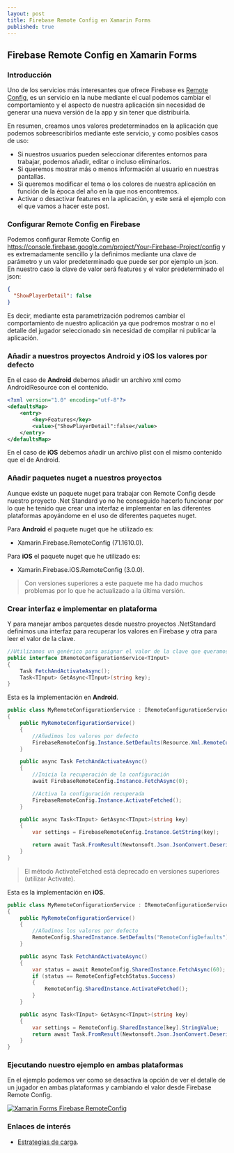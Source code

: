 ```yaml
---
layout: post
title: Firebase Remote Config en Xamarin Forms
published: true
---
```


## Firebase Remote Config en Xamarin Forms

### Introducción

Uno de los servicios más interesantes que ofrece Firebase es [Remote Config](https://firebase.google.com/docs/remote-config), es un servicio en la nube mediante el cual podemos cambiar el comportamiento y el aspecto de nuestra aplicación sin necesidad de generar una nueva versión de la app y sin tener que distribuirla.

En resumen, creamos unos valores predeterminados en la aplicación que podemos sobreescribirlos mediante este servicio, y como posibles casos de uso:

* Si nuestros usuarios pueden seleccionar diferentes entornos para trabajar, podemos añadir, editar o incluso eliminarlos.
* Si queremos mostrar más o menos información al usuario en nuestras pantallas.
* Si queremos modificar el tema o los colores de nuestra aplicación en función de la época del año en la que nos encontremos.
* Activar o desactivar features en la aplicación, y este será el ejemplo con el que vamos a hacer este post.

### Configurar Remote Config en Firebase

Podemos configurar Remote Config en <https://console.firebase.google.com/project/Your-Firebase-Project/config> y es extremadamente sencillo y la definimos mediante una clave de parámetro y un valor predeterminado que puede ser por ejemplo un json. En nuestro caso la clave de valor será features y el valor predeterminado el json:

```json
{
  "ShowPlayerDetail": false
}
```

Es decir, mediante esta parametrización podremos cambiar el comportamiento de nuestro aplicación ya que podremos mostrar o no el detalle del jugador seleccionado sin necesidad de compilar ni publicar la aplicación.

### Añadir a nuestros proyectos Android y iOS los valores por defecto

En el caso de **Android** debemos añadir un archivo xml como AndroidResource con el contenido.

```xml
<?xml version="1.0" encoding="utf-8"?>
<defaultsMap>
    <entry>
        <key>Features</key>
        <value>{"ShowPlayerDetail":false</value>
    </entry>
</defaultsMap>
```

En el caso de **iOS** debemos añadir un archivo plist con el mismo contenido que el de Android.

### Añadir paquetes nuget a nuestros proyectos

Aunque existe un paquete nuget para trabajar con Remote Config desde nuestro proyecto .Net Standard yo no he conseguido hacerlo funcionar por lo que he tenido que crear una interfaz e implementar en las diferentes plataformas apoyándome en el uso de diferentes paquetes nuget.

Para **Android** el paquete nuget que he utilizado es:

* Xamarin.Firebase.RemoteConfig (71.1610.0).

Para **iOS** el paquete nuget que he utilizado es:

* Xamarin.Firebase.iOS.RemoteConfig (3.0.0).

> Con versiones superiores a este paquete me ha dado muchos problemas por lo que he actualizado a la última versión.

### Crear interfaz e implementar en plataforma

Y para manejar ambos parquetes desde nuestro proyectos .NetStandard definimos una interfaz para recuperar los valores en Firebase y otra para leer el valor de la clave.

```csharp
//Utilizamos un genérico para asignar el valor de la clave que queramos recuperar
public interface IRemoteConfigurationService<TInput>
{
    Task FetchAndActivateAsync();
    Task<TInput> GetAsync<TInput>(string key);
}
```

Esta es la implementación en **Android**.

```csharp
public class MyRemoteConfigurationService : IRemoteConfigurationService
{
    public MyRemoteConfigurationService()
    {
        //Añadimos los valores por defecto
        FirebaseRemoteConfig.Instance.SetDefaults(Resource.Xml.RemoteConfigDefaults);
    }

    public async Task FetchAndActivateAsync()
    {
        //Inicia la recuperación de la configuración
        await FirebaseRemoteConfig.Instance.FetchAsync(0);

        //Activa la configuración recuperada
        FirebaseRemoteConfig.Instance.ActivateFetched();
    }

    public async Task<TInput> GetAsync<TInput>(string key)
    {
        var settings = FirebaseRemoteConfig.Instance.GetString(key);

        return await Task.FromResult(Newtonsoft.Json.JsonConvert.DeserializeObject<TInput>(settings));
    }
}
```

> El método ActivateFetched está deprecado en versiones superiores (utilizar Activate).

Esta es la implementación en **iOS**.

```csharp
public class MyRemoteConfigurationService : IRemoteConfigurationService<RemoteConfiguration>
{
    public MyRemoteConfigurationService()
    {
        //Añadimos los valores por defecto
        RemoteConfig.SharedInstance.SetDefaults("RemoteConfigDefaults");
    }

    public async Task FetchAndActivateAsync()
    {
        var status = await RemoteConfig.SharedInstance.FetchAsync(60);
        if (status == RemoteConfigFetchStatus.Success)
        {
            RemoteConfig.SharedInstance.ActivateFetched();
        }
    }

    public async Task<TInput> GetAsync<TInput>(string key)
    {
        var settings = RemoteConfig.SharedInstance[key].StringValue;
        return await Task.FromResult(Newtonsoft.Json.JsonConvert.DeserializeObject<TInput>(settings));
    }
}
```

### Ejecutando nuestro ejemplo en ambas plataformas

En el ejemplo podemos ver como se desactiva la opción de ver el detalle de un jugador en ambas plataformas y cambiando el valor desde Firebase Remote Config.

[![Xamarin Forms Firebase RemoteConfig](http://img.youtube.com/vi/fMdo_CLRJmI/0.jpg)](http://www.youtube.com/watch?v=fMdo_CLRJmI)

### Enlaces de interés

* [Estrategias de carga](https://firebase.google.com/docs/remote-config/loading).
